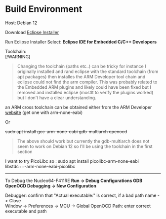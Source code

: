 # Build Environment

Host: Debian 12

Download [Eclipse Installer](https://www.eclipse.org/downloads)

Run Eclipse Installer Select: **Eclipse IDE for Embedded C/C++ Developers**

Toolchain:  
[!WARNING]
> Changing the toolchain (paths etc..) can be tricky for instance I originally installed and rand eclipse with the standard toolchain (from apt packages) then installes the ARM Developer tool chain and eclipse could not find the arm compiler. This was probably related to the Embedded ARM plugins and likely could have been fixed but I removed and installed eclipse (mostlt to verify the plugins worked) but I don't have a clear understanding.

an ARM cross toolchain can be obtained either from the ARM Developer [website](https://developer.arm.com/downloads/-/arm-gnu-toolchain-downloads)  (get one with arm-none-eabi)

Or

~~sudo apt install gcc-arm-none-eabi gdb-multiarch openocd~~  
> The above should work but currently the gdb-multiarch does not seem to work on Debian 12 so I'll be using the toolchain in the first section

I want to try PicoLibc so : sudo apt install picolibc-arm-none-eabi libstdc++-arm-none-eabi-picolibc

---
To Debug the Nucleo64-F411RE **Run -> Debug Configurations <Right Click> GDB OpenOCD Debugging -> New Configuration**

Debugger: confirm that "Actual executable:" is correct, if a bad path name -> Close  
Window -> Preferences -> MCU -> Global OpenOCD Path: enter correct executable and path
